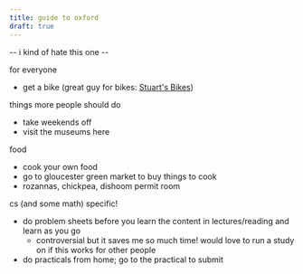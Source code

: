 ```yaml
---
title: guide to oxford
draft: true
---
```

-- i kind of hate this one --

for everyone
- get a bike (great guy for bikes: [Stuart's Bikes](http://www.oxfordbicycles.co.uk/))

things more people should do
- take weekends off
- visit the museums here

food
- cook your own food
- go to gloucester green market to buy things to cook
- rozannas, chickpea, dishoom permit room

cs (and some math) specific!
- do problem sheets before you learn the content in lectures/reading and learn as you go
	- controversial but it saves me so much time! would love to run a study on if this works for other people
- do practicals from home; go to the practical to submit
